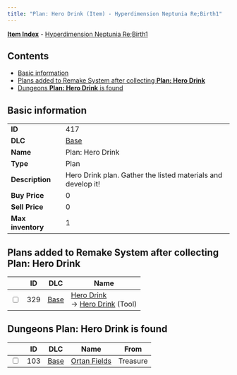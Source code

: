 ```yaml
---
title: "Plan: Hero Drink (Item) - Hyperdimension Neptunia Re;Birth1"
---
```


[**Item Index**](/neptunia/rb1/item/index.html) - [Hyperdimension Neptunia Re;Birth1](/neptunia/rb1)

## Contents

- [Basic information](#basic-information)
- [Plans added to Remake System after collecting **Plan: Hero Drink**](#plans-added-to-remake-system-after-collecting-plan-hero-drink)
- [Dungeons **Plan: Hero Drink** is found](#dungeons-plan-hero-drink-is-found)

## Basic information

|   |   |
| -- | -- |
| **ID** | 417 |
| **DLC** | [Base](/neptunia/rb1/dlc/1-base.html) |
| **Name** | Plan: Hero Drink |
| **Type** | Plan |
| **Description** | Hero Drink plan. Gather the listed materials and develop it! |
| **Buy Price** | 0 |
| **Sell Price** | 0 |
| **Max inventory** | 1 |

## Plans added to Remake System after collecting **Plan: Hero Drink**

|    | ID | DLC | Name |
| -- | -- | --- | ---- |
| <input type="checkbox" id="rb1-remake-1-329" class="trackbox" /> | 329 | [Base](/neptunia/rb1/dlc/1-base.html) | [Hero Drink](/neptunia/rb1/remake/1-329-hero-drink.html)<br />→ [Hero Drink](/neptunia/rb1/item/1-17-hero-drink.html) (Tool) |

## Dungeons **Plan: Hero Drink** is found

|    | ID | DLC | Name | From |
| -- | -- | --- | ---- | ---- |
| <input type="checkbox" id="rb1-dungeon-1-103" class="trackbox" /> | 103 | [Base](/neptunia/rb1/dlc/1-base.html) | [Ortan Fields](/neptunia/rb1/dungeon/1-103-ortan-fields.html) | Treasure |